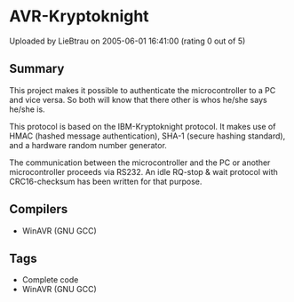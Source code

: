 # AVR-Kryptoknight

Uploaded by LieBtrau on 2005-06-01 16:41:00 (rating 0 out of 5)

## Summary

This project makes it possible to authenticate the microcontroller to a PC and vice versa. So both will know that there other is whos he/she says he/she is.  

This protocol is based on the IBM-Kryptoknight protocol. It makes use of HMAC (hashed message authentication), SHA-1 (secure hashing standard), and a hardware random number generator.  

The communication between the microcontroller and the PC or another microcontroller proceeds via RS232. An idle RQ-stop & wait protocol with CRC16-checksum has been written for that purpose.

## Compilers

- WinAVR (GNU GCC)

## Tags

- Complete code
- WinAVR (GNU GCC)
